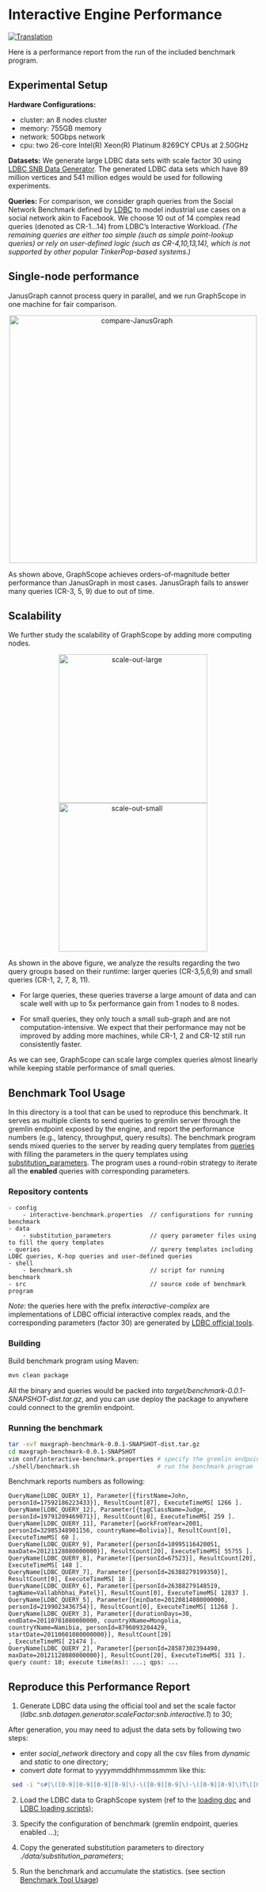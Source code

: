 # Interactive Engine Performance

[![Translation](https://shields.io/badge/README-%E4%B8%AD%E6%96%87-blue)](README-zh.md)

Here is a performance report from the run of the included benchmark program.


## Experimental Setup
**Hardware Configurations:**
* cluster: an 8 nodes cluster
* memory: 755GB memory
* network: 50Gbps network
* cpu: two 26-core Intel(R) Xeon(R) Platinum 8269CY CPUs at 2.50GHz

**Datasets:**
We generate large LDBC data sets with scale factor 30 using [LDBC SNB Data Generator](http://github.com/ldbc/ldbc_snb_datagen).
The generated LDBC data sets which have 89 million vertices and 541 million edges would be used for following experiments.

**Queries:**
For comparison, we consider graph queries from the Social Network Benchmark defined by [LDBC](http://github.com/ldbc/ldbc_snb_implementations) to model industrial use cases on a social network akin to Facebook.
We choose 10 out of 14 complex read queries (denoted as CR-1...14) from LDBC’s Interactive Workload. 
_(The remaining queries are either too simple (such as simple point-lookup queries) or rely on user-defined logic (such as CR-4,10,13,14), 
which is not supported by other popular TinkerPop-based systems.)_

## Single-node performance

JanusGraph cannot process query in parallel, and we run GraphScope in one machine for fair comparison.

<div align="center">
    <img src="figures/large-scale-DB.jpg" width="500" alt="compare-JanusGraph">
</div>
 
As shown above, GraphScope achieves orders-of-magnitude better performance than JanusGraph in most cases.
JanusGraph fails to answer many queries (CR-3, 5, 9) due to out of time.


## Scalability

We further study the scalability of GraphScope by adding more computing nodes.

<div align="center">
    <img src="figures/scale-out-large.jpg" width="300" alt="scale-out-large"><img src="figures/scale-out-small.jpg" width="300" alt="scale-out-small">
</div>

As shown in the above figure, we analyze the results regarding the two query groups based on their runtime: larger queries (CR-3,5,6,9) and small queries (CR-1, 2, 7, 8, 11).

* For large queries, these queries traverse a large amount of data and can scale well with up to 5x performance gain from 1 nodes to 8 nodes.

* For small queries, they only touch a small sub-graph and are not computation-intensive. We expect that their performance may not be improved by adding more machines, 
while CR-1, 2 and CR-12 still run consistently faster. 

As we can see, GraphScope can scale large complex queries almost linearly while keeping stable performance of small queries. 


## Benchmark Tool Usage

In this directory is a tool that can be used to reproduce this benchmark. It serves as multiple clients to send 
queries to gremlin server through the gremlin endpoint exposed by the engine, and report the performance numbers 
(e.g., latency, throughput, query results).
The benchmark program sends mixed queries to the server by reading query templates from [queries](queries) with filling the parameters in the query templates 
using [substitution_parameters](data/substitution_parameters). 
The program uses a round-robin strategy to iterate all the **enabled** queries with corresponding parameters.

### Repository contents
```
- config                                
    - interactive-benchmark.properties  // configurations for running benchmark
- data
    - substitution_parameters           // query parameter files using to fill the query templates
- queries                               // qurery templates including LDBC queries, K-hop queries and user-defined queries
- shell
    - benchmark.sh                      // script for running benchmark
- src                                   // source code of benchmark program
```
_Note:_ the queries here with the prefix _interactive-complex_ are implementations of LDBC official interactive complex reads,
and the corresponding parameters (factor 30) are generated by [LDBC official tools](http://github.com/ldbc/ldbc_snb_datagen).

### Building

Build benchmark program using Maven:
```bash
mvn clean package
```
All the binary and queries would be packed into _target/benchmark-0.0.1-SNAPSHOT-dist.tar.gz_, 
and you can use deploy the package to anywhere could connect to the gremlin endpoint. 

### Running the benchmark

```bash
tar -xvf maxgraph-benchmark-0.0.1-SNAPSHOT-dist.tar.gz
cd maxgraph-benchmark-0.0.1-SNAPSHOT
vim conf/interactive-benchmark.properties # specify the gremlin endpoint of your server and modify running configurations
./shell/benchmark.sh                      # run the benchmark program
```

Benchmark reports numbers as following:
```
QueryName[LDBC_QUERY_1], Parameter[{firstName=John, personId=17592186223433}], ResultCount[87], ExecuteTimeMS[ 1266 ].
QueryName[LDBC_QUERY_12], Parameter[{tagClassName=Judge, personId=19791209469071}], ResultCount[0], ExecuteTimeMS[ 259 ].
QueryName[LDBC_QUERY_11], Parameter[{workFromYear=2001, personId=32985348901156, countryName=Bolivia}], ResultCount[0], ExecuteTimeMS[ 60 ].
QueryName[LDBC_QUERY_9], Parameter[{personId=10995116420051, maxDate=20121128080000000}], ResultCount[20], ExecuteTimeMS[ 55755 ].
QueryName[LDBC_QUERY_8], Parameter[{personId=67523}], ResultCount[20], ExecuteTimeMS[ 148 ].
QueryName[LDBC_QUERY_7], Parameter[{personId=26388279199350}], ResultCount[0], ExecuteTimeMS[ 10 ].
QueryName[LDBC_QUERY_6], Parameter[{personId=26388279148519, tagName=Vallabhbhai_Patel}], ResultCount[0], ExecuteTimeMS[ 12837 ].
QueryName[LDBC_QUERY_5], Parameter[{minDate=20120814080000000, personId=2199023436754}], ResultCount[0], ExecuteTimeMS[ 11268 ].
QueryName[LDBC_QUERY_3], Parameter[{durationDays=30, endDate=20110701080000000, countryXName=Mongolia, countryYName=Namibia, personId=8796093204429, startDate=20110601080000000}], ResultCount[20]
, ExecuteTimeMS[ 21474 ].
QueryName[LDBC_QUERY_2], Parameter[{personId=28587302394490, maxDate=20121128080000000}], ResultCount[20], ExecuteTimeMS[ 331 ].
query count: 10; execute time(ms): ...; qps: ...
```

## Reproduce this Performance Report

1. Generate LDBC data using the official tool and set the scale factor (_ldbc.snb.datagen.generator.scaleFactor:snb.interactive.1_) to 30;

After generation, you may need to adjust the data sets by following two steps:
  * enter _social_network_ directory and copy all the csv files from _dynamic_ and _static_ to one directory;  
  * convert _date_ format to yyyymmddhhmmssmmm like this: 
 ```bash
  sed -i "s#|\([0-9][0-9][0-9][0-9]\)-\([0-9][0-9]\)-\([0-9][0-9]\)T\([0-9][0-9]\):\([0-9][0-9]\):\([0-9][0-9]\)\.\([0-9][0-9][0-9]\)+0000#|\1\2\3\4\5\6\7#g" *.csv
 ```

2. Load the LDBC data to GraphScope system (ref to the [loading doc](../../docs/loading_graph.rst) and [LDBC loading scripts](../../python/graphscope/dataset/load_ldbc.py));

3. Specify the configuration of benchmark (gremlin endpoint, queries enabled ...);

4. Copy the generated substitution parameters to directory _./data/substitution_parameters_;

5. Run the benchmark and accumulate the statistics. (see section [Benchmark Tool Usage](#benchmark-tool-usage))